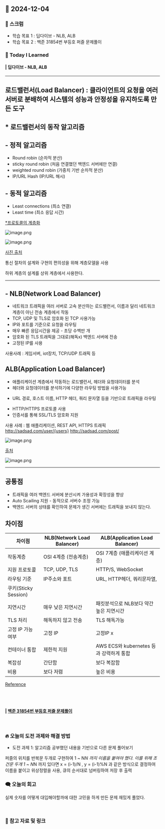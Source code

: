 ## 📆 2024-12-04

### 🔔 스크럼

- 학습 목표 1 : 딥다이브 - NLB, ALB
- 학습 목표 2 : 백준 31854번 부등호 퍼즐 문제풀이
  <br/>


### 🚀 Today I Learned

#### | 딥다이브 - NLB, ALB

---

## 로드밸런서(Load Balancer) : 클라이언트의 요청을 여러 서버로 분배하여 시스템의 성능과 안정성을 유지하도록 만든 도구

## * 로드밸런서의 동작 알고리즘

## - 정적 알고리즘

- Round robin (순차적 분산)
- sticky round robin (처음 연결했던 백엔드 서버에만 연결)
- weighted round robin (가중치 기반 순차적 분산)
- IP/URL Hash (IP/URL 해시)

## - 동적 알고리즘

- Least connections (최소 연결)
- Least time (최소 응답 시간)

[*프로토콜의 계층화](https://www.notion.so/14c954dac75580eab441f64c894984e0?pvs=21)

![image.png](https://prod-files-secure.s3.us-west-2.amazonaws.com/cf024025-486d-4514-84ae-3a7c5951c17c/38e2bae1-9876-4aa9-afe4-8d5fae98339e/image.png)

![image.png](https://prod-files-secure.s3.us-west-2.amazonaws.com/cf024025-486d-4514-84ae-3a7c5951c17c/766e125e-0399-4863-9751-072fb2b51857/image.png)

[사진 출처](https://westahn.com/osi-7-%EA%B3%84%EC%B8%B5%EC%9D%B4%EB%9E%80/)

통신 절차의 설계와 구현의 편의성을 위해 계층모델을 사용

하위 계층의 설계를 상위 계층에서 사용한다.

---

## - NLB(Network Load Balancer)

- 네트워크 트래픽을 여러 서버로 고속 분산하는 로드밸런서, 이름과 달리 네트워크 계층이 아닌 전송 계층에서 작동
- TCP, UDP 및 TLS로 암호화 된 TCP 사용가능
- IP와 포트를 기준으로 요청을 라우팅
- 매우 빠른 응답시간을 제공 - 초당 수백만 개
- 암호화 된 TLS 트래픽을 그대로(해독x) 백엔드 서버에 전송
- 고정된 IP를 사용

사용사례 : 게임서버, iot장치, TCP/UDP 트래픽 등

## ALB(Application Load Balancer)

- 애플리케이션 계층에서 작동하는 로드밸런서, 헤더와 요청데이터를 분석
- 헤더와 요청데이터를 분석하기에 다양한 라우팅 방법을 사용가능
* URL 경로, 호스트 이름, HTTP 헤더, 쿼리 문자열 등을 기반으로 트래픽을 라우팅
- HTTP/HTTPS 프로토콜 사용
- 인증서를 통해 SSL/TLS 암호화 지원

사용 사례 : 웹 애플리케이션, REST API, HTTPS 트래픽
http://sadsad.com/user/{users}
http://sadsad.com/post/

![image.png](https://prod-files-secure.s3.us-west-2.amazonaws.com/cf024025-486d-4514-84ae-3a7c5951c17c/6e7a106c-6032-4700-b5f3-736ea920e428/image.png)

[출처](https://aws.amazon.com/ko/compare/the-difference-between-the-difference-between-application-network-and-gateway-load-balancing/)

![image.png](https://prod-files-secure.s3.us-west-2.amazonaws.com/cf024025-486d-4514-84ae-3a7c5951c17c/1498f068-5210-47f6-ac6f-5262d7144f1a/image.png)

---

## 공통점

- 트래픽을 여러 백엔드 서버에 분산시켜 가용성과 확장성을 향상
- Auto Scailing 지원 - 동적으로 서버수 조정 가능
- 백엔드 서버의 상태를 확인하여 문제가 생긴 서버에는 트래픽을 보내지 않는다.

## 차이점

|         차이점            | NLB(Network Load Balancer) | ALB(Application Load Balancer) |
| --- | --- | --- |
| 작동계층 | OSI 4계층 (전송계층) | OSI 7계층 (애플리케이션 계층) |
| 지원 프로토콜 | TCP, UDP, TLS | HTTP/S, WebSocket |
| 라우팅 기준 | IP주소와 포트 | URL, HTTP헤더, 쿼리문자열, 
쿠키(Sticky Session) |
| 지연시간 | 매우 낮은 지연시간 | 패킷분석으로 NLB보다 약간 높은 지연시간 |
| TLS 처리 | 해독하지 않고 전송 | TLS 해독가능 |
| 고정 IP 가능 여부 | 고정 IP | 고정IP x |
| 컨테이너 통합 | 제한적 지원 | AWS ECS와 kubernetes 등과 강력하게 통합 |
| 복잡성 | 간단함 | 보다 복잡함 |
| 비용 | 보다 저렴 | 높은 비용 |

[Reference](https://iamondemand.com/blog/elb-vs-alb-vs-nlb-choosing-the-best-aws-load-balancer-for-your-needs/)

<br/>
<br/>


#### | [백준 31854번 부등호 퍼즐 문제풀이](https://github.com/availrum/newb/blob/main/inequalitysignpuzzle.cpp)

<br/>

### 🔥 오늘의 도전 과제와 해결 방법

- 도전 과제 1: 알고리즘 공부했던 내용을 기반으로 다른 문제 풀어보기
  <br/>

퍼즐의 위치를 반복문 두개로 구현하여 1 ~ N*N 까지 이름을 붙여야 했다.
이를 위해 조건문 두개 
1 ~ N*N 까지 있다면 x = (i-1)/N , y = (i-1)%N
과 같은 방식으로 결정하여 이름을 붙이고 위상정렬을 사용, 큐의 순서대로 넘버링하여 저장 후 출력

### 🗨️ 오늘의 회고

<!--
- 오늘의 학습 경험에 대한 자유로운 생각이나 느낀 점을 기록합니다.
- 성공적인 점, 개선해야 할 점, 새롭게 시도하고 싶은 방법 등을 포함할 수 있습니다.-->

실제 숫자를 어떻게 대입해야할까에 대한 고민을 하게 만든 문제 재밌게 풀었다.

  <br/>


### 📰 참고 자료 및 링크

